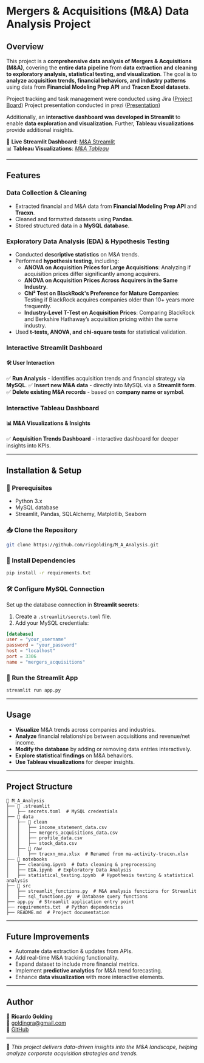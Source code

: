 # **Mergers & Acquisitions (M&A) Data Analysis Project**

## **Overview**
This project is a **comprehensive data analysis of Mergers & Acquisitions (M&A)**, covering the **entire data pipeline** from **data extraction and cleaning to exploratory analysis, statistical testing, and visualization**. The goal is to **analyze acquisition trends, financial behaviors, and industry patterns** using data from **Financial Modeling Prep API** and **Tracxn Excel datasets**. 

Project tracking and task management were conducted using Jira ([Project Board](https://goldingra.atlassian.net/jira/software/projects/FP/boards/3))
Project presentation conducted in prezi ([Presentation](https://prezi.com/p/edit/tftbuhfovztm/))

Additionally, an **interactive dashboard was developed in Streamlit** to enable **data exploration and visualization**. Further, **Tableau visualizations** provide additional insights.

🔗 **Live Streamlit Dashboard**: [M&A Streamlit](https://m-a-analysis-app.streamlit.app/)  
📊 **Tableau Visualizations**: *[M&A Tableau](https://public.tableau.com/app/profile/ricardo.golding/viz/mergers_acquisitions/AcquisitionTrends?publish=yes)*

---

## **Features**
### **Data Collection & Cleaning**
- Extracted financial and M&A data from **Financial Modeling Prep API** and **Tracxn**.
- Cleaned and formatted datasets using **Pandas**.
- Stored structured data in a **MySQL database**.

### **Exploratory Data Analysis (EDA) & Hypothesis Testing**
- Conducted **descriptive statistics** on M&A trends.
- Performed **hypothesis testing**, including:
  - **ANOVA on Acquisition Prices for Large Acquisitions**: Analyzing if acquisition prices differ significantly among acquirers.
  - **ANOVA on Acquisition Prices Across Acquirers in the Same Industry**.
  - **Chi² Test on BlackRock's Preference for Mature Companies**: Testing if BlackRock acquires companies older than 10+ years more frequently.
  - **Industry-Level T-Test on Acquisition Prices**: Comparing BlackRock and Berkshire Hathaway’s acquisition pricing within the same industry.
- Used **t-tests, ANOVA, and chi-square tests** for statistical validation.

### **Interactive Streamlit Dashboard**

#### 🛠 **User Interaction**
✅ **Run Analysis** - identifies acquisition trends and financial strategy via **MySQL**. 
✅ **Insert new M&A data** - directly into MySQL via a **Streamlit form**.  
✅ **Delete existing M&A records** - based on **company name or symbol**.   

### **Interactive Tableau Dashboard**
#### 📊 **M&A Visualizations & Insights** 

✅ **Acquisition Trends Dashboard** - interactive dashboard for deeper insights into KPIs.

---

## **Installation & Setup**
### **🔧 Prerequisites**
- Python 3.x
- MySQL database
- Streamlit, Pandas, SQLAlchemy, Matplotlib, Seaborn

### **📥 Clone the Repository**
```bash
git clone https://github.com/ricgolding/M_A_Analysis.git
```

### **📌 Install Dependencies**
```bash
pip install -r requirements.txt
```

### **🛠 Configure MySQL Connection**
Set up the database connection in **Streamlit secrets**:
1. Create a `.streamlit/secrets.toml` file.
2. Add your MySQL credentials:
```toml
[database]
user = "your_username"
password = "your_password"
host = "localhost"
port = 3306
name = "mergers_acquisitions"
```

### **🚀 Run the Streamlit App**
```bash
streamlit run app.py
```

---

## **Usage**
- **Visualize** M&A trends across companies and industries.
- **Analyze** financial relationships between acquisitions and revenue/net income.
- **Modify the database** by adding or removing data entries interactively.
- **Explore statistical findings** on M&A behaviors.
- **Use Tableau visualizations** for deeper insights.

---

## **Project Structure**
```
📂 M_A_Analysis
├── 📂 .streamlit
│   ├── secrets.toml  # MySQL credentials
├── 📂 data
│   ├── 📂 clean
│   │   ├── income_statement_data.csv
│   │   ├── mergers_acquisitions_data.csv
│   │   ├── profile_data.csv
│   │   ├── stock_data.csv
│   ├── 📂 raw
│   │   ├── tracxn_mna.xlsx  # Renamed from ma-activity-tracxn.xlsx
├── 📂 notebooks
│   ├── cleaning.ipynb  # Data cleaning & preprocessing
│   ├── EDA.ipynb  # Exploratory Data Analysis
│   ├── statistical_testing.ipynb  # Hypothesis testing & statistical analysis
├── 📂 src
│   ├── streamlit_functions.py  # M&A analysis functions for Streamlit
│   ├── sql_functions.py  # Database query functions
├── app.py  # Streamlit application entry point
├── requirements.txt  # Python dependencies
├── README.md  # Project documentation

```

---

## **Future Improvements**
- Automate data extraction & updates from APIs.
- Add real-time M&A tracking functionality.
- Expand dataset to include more financial metrics.
- Implement **predictive analytics** for M&A trend forecasting.
- Enhance **data visualization** with more interactive elements.

---

## **Author**
👤 **Ricardo Golding**  
📧 [goldingra@gmail.com](mailto:goldingra@gmail.com)  
🐙 [GitHub](https://github.com/ricgolding)  

---

🚀 *This project delivers data-driven insights into the M&A landscape, helping analyze corporate acquisition strategies and trends.*

